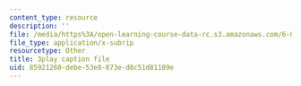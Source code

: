 ```yaml
---
content_type: resource
description: ''
file: /media/https%3A/open-learning-course-data-rc.s3.amazonaws.com/6-034-artificial-intelligence-fall-2010/85921260debe53e8873ed8c51d81189e_dARl_gGrS4o.vtt
file_type: application/x-subrip
resourcetype: Other
title: 3play caption file
uid: 85921260-debe-53e8-873e-d8c51d81189e
---
```

